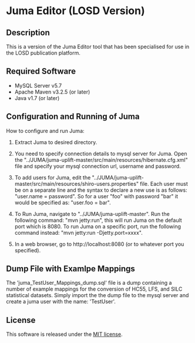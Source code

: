 # Juma Editor (LOSD Version)

## Description

This is a version of the Juma Editor tool that has been specialised for use in the LOSD publication platform.

## Required Software

- MySQL Server v5.7
- Apache Maven v3.2.5 (or later)
- Java v1.7 (or later)

## Configuration and Running of Juma

How to configure and run Juma:
1. Extract Juma to desired directory.

2. You need to specify connection details to mysql server for Juma.
   Open the "../JUMA/juma-uplift-master/src/main/resources/hibernate.cfg.xml" file and specify your mysql connection url, username and password.
	 
3. To add users for Juma, edit the "../JUMA/juma-uplift-master/src/main/resources/shiro-users.properties" file.
   Each user must be on a separate line and the syntax to declare a new use is as follows: "user.name = password".
	 So for a user "foo" with password "bar" it would be specified as: "user.foo = bar".
	 
4. To Run Juma, navigate to "../JUMA/juma-uplift-master".
	 Run the following command: "mvn jetty:run", this will run Juma on the default port which is 8080.
	 To run Juma on a specific port, run the following command instead: "mvn jetty:run -Djetty.port=xxxx".

5. In a web browser, go to http://localhost:8080 (or to whatever port you specified).

## Dump File with Examlpe Mappings

The 'juma_TestUser_Mappings_dump.sql' file is a dump containing a number of example mappings for the conversion of HC55, LFS, and SILC statistical datasets. Simply import the the dump file to the mysql server and create a juma user with the name: 'TestUser'.

## License
This software is released under the [MIT license](http://opensource.org/licenses/MIT).

